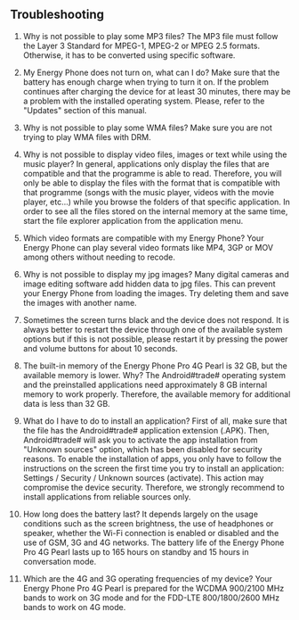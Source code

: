 ## Troubleshooting

1.	Why is not possible to play some MP3 files?
The MP3 file must follow the Layer 3 Standard for MPEG-1, MPEG-2 or MPEG 2.5 formats. Otherwise, it has to be converted using specific software.

2.	My Energy Phone does not turn on, what can I do?
Make sure that the battery has enough charge when trying to turn it on. If the problem continues after charging the device for at least 30 minutes, there may be a problem with the installed operating system.  Please, refer to the "Updates" section of this manual.

3.	Why is not possible to play some WMA files?
Make sure you are not trying to play WMA files with DRM.

4.	Why is not possible to display video files, images or text while using the music player?
In general, applications only display the files that are compatible and that the programme is able to read. Therefore, you will only be able to display the files with the format that is compatible with that programme (songs with the music player, videos with the movie player, etc...) while you browse the folders of that specific application. In order to see all the files stored on the internal memory at the same time, start the file explorer application from the application menu.

5.	Which video formats are compatible with my Energy Phone?
Your Energy Phone can play several video formats like MP4, 3GP or MOV among others without needing to recode.

6.	Why is not possible to display my jpg images?
Many digital cameras and image editing software add hidden data to jpg files.  This can prevent your Energy Phone from loading the images.  Try deleting them and save the images with another name.

7.	Sometimes the screen turns black and the device does not respond.
It is always better to restart the device through one of the available system options but if this is not possible, please restart it by pressing the power and volume buttons for about 10 seconds.

8.	The built-in memory of the Energy Phone Pro 4G Pearl is 32 GB, but the available memory is lower. Why?
The Android#trade# operating system and the preinstalled applications need approximately 8 GB internal memory to work properly. Therefore, the available memory for additional data is less than 32 GB.

9.	What do I have to do to install an application?
First of all, make sure that the file has the Android#trade# application extension (.APK). Then, Android#trade# will ask you to activate the app installation from "Unknown sources" option, which has been disabled for security reasons. To enable the installation of apps, you only have to follow the instructions on the screen the first time you try to install an application: Settings / Security / Unknown sources (activate). This action may compromise the device security. Therefore, we strongly recommend to install applications from reliable sources only.

10.	How long does the battery last?
It depends largely on the usage conditions such as the screen brightness, the use of headphones or speaker, whether the Wi-Fi connection is enabled or disabled and the use of GSM, 3G and 4G networks. The battery life of the Energy Phone Pro 4G Pearl lasts up to 165 hours on standby and 15 hours in conversation mode.

11. Which are the 4G and 3G operating frequencies of my device?
Your Energy Phone Pro 4G Pearl is prepared for the WCDMA 900/2100 MHz bands to work on 3G mode and for the FDD-LTE 800/1800/2600 MHz bands to work on 4G mode.
